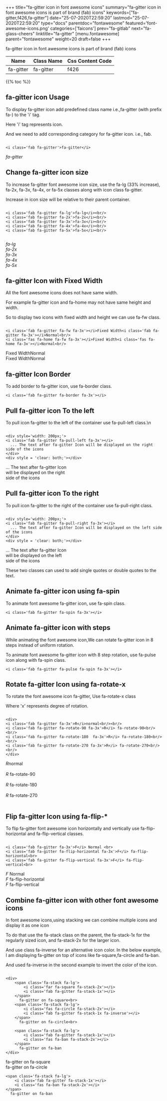 +++
title="fa-gitter icon in font awesome icons"
summary="fa-gitter icon in font awesome icons is part of brand (fab) icons"
keywords=["fa-gitter,f426,fa-gitter"]
date="25-07-2020T22:59:20"
lastmod="25-07-2020T22:59:20"
type="docs"
parentdoc="fontawesome"
featured='font-awesome-icons.png'
categories=['faicons']
prev="fa-gitlab"
next="fa-glass-cheers"
linktitle="fa-gitter"
[menu.fontawesome]
parent="fontawesome"
weight=20
draft=false
+++


fa-gitter icon in font awesome icons is part of brand (fab) icons

<div class='table-responsive'><table class='table'><thead><tr><th>Name</th><th>Class Name</th><th>Css Content Code</th></tr></thead><tbody><tr><td>fa-gitter</td><td>fa-gitter</td><td>f426</td></tr></tbody></table></div>


{{% toc %}}


## fa-gitter icon Usage

To display fa-gitter icon add predefined class name i.e.,fa-gitter (with prefix fa-) to the 'i' tag.

Here 'i' tag represents icon.

And we need to add corresponding category for fa-gitter icon. i.e., fab.


```

<i class='fab fa-gitter'>fa-gitter</i>
```

<i class='fab fa-gitter'>fa-gitter</i>




## Change fa-gitter icon size
To increase fa-gitter font awesome icon size, use the fa-lg (33% increase), fa-2x, fa-3x, fa-4x, or fa-5x classes along with icon class fa-gitter.

Increase in icon size will be relative to their parent container. 

```

<i class='fab fa-gitter fa-lg'>fa-lg</i><br/>
<i class='fab fa-gitter fa-2x'>fa-2x</i><br/>
<i class='fab fa-gitter fa-3x'>fa-3x</i><br/>
<i class='fab fa-gitter fa-4x'>fa-4x</i><br/>
<i class='fab fa-gitter fa-5x'>fa-5x</i><br/>
            
```

<i class='fab fa-gitter fa-lg'>fa-lg</i><br/>
<i class='fab fa-gitter fa-2x'>fa-2x</i><br/>
<i class='fab fa-gitter fa-3x'>fa-3x</i><br/>
<i class='fab fa-gitter fa-4x'>fa-4x</i><br/>
<i class='fab fa-gitter fa-5x'>fa-5x</i><br/>
            



## fa-gitter Icon with Fixed Width 

All the font awesome icons does not have same width.

For example fa-gitter icon and fa-home may not have same height and width.

So to display two icons with fixed width and height we can use fa-fw class.


```

<i class='fab fa-gitter fa-fw fa-3x'></i>Fixed Width<i class='fab fa-gitter fa-3x'></i>Normal<br/>
<i class='fas fa-home fa-fw fa-3x'></i>Fixed Width<i class='fas fa-home fa-3x'></i>Normal<br/>
```

<i class='fab fa-gitter fa-fw fa-3x'></i>Fixed Width<i class='fab fa-gitter fa-3x'></i>Normal<br/>
<i class='fas fa-home fa-fw fa-3x'></i>Fixed Width<i class='fas fa-home fa-3x'></i>Normal<br/>



## fa-gitter Icon Border 

To add border to fa-gitter icon, use fa-border class.


```
<i class='fab fa-gitter fa-border fa-3x'></i>

```
<i class='fab fa-gitter fa-border fa-3x'></i>





## Pull fa-gitter icon To the left

To pull icon fa-gitter to the left of the container use fa-pull-left class.\n

```

<div style='width: 200px;'>
<i class='fab fa-gitter fa-pull-left fa-3x'></i>
  ... The text after fa-gitter Icon will be displayed on the right side of the icons
</div>
<div style = 'clear: both;'></div>
```

<div style='width: 200px;'>
<i class='fab fa-gitter fa-pull-left fa-3x'></i>
  ... The text after fa-gitter Icon will be displayed on the right side of the icons
</div>
<div style = 'clear: both;'></div>




## Pull fa-gitter icon To the right
To pull icon fa-gitter to the right of the container use fa-pull-right class.

```

<div style='width: 200px;'>
<i class='fab fa-gitter fa-pull-right fa-3x'></i>
  ... The text after fa-gitter Icon will be displayed on the left side of the icons
</div>
<div style = 'clear: both;'></div>
```

<div style='width: 200px;'>
<i class='fab fa-gitter fa-pull-right fa-3x'></i>
  ... The text after fa-gitter Icon will be displayed on the left side of the icons
</div>
<div style = 'clear: both;'></div>

These two classes can used to add single quotes or double quotes to the text.


## Animate fa-gitter icon using fa-spin
To animate font awesome fa-gitter icon, use fa-spin class.

```
<i class='fab fa-gitter fa-spin fa-3x'></i>
```
<i class='fab fa-gitter fa-spin fa-3x'></i>




## Animate fa-gitter icon with steps
While animating the font awesome icon,We can rotate fa-gitter icon in 8 steps instead of uniform rotation.

To animate font awesome fa-gitter icon with 8 step rotation, use fa-pulse icon along with fa-spin class.


```
<i class='fab fa-gitter fa-pulse fa-spin fa-3x'></i>

```
<i class='fab fa-gitter fa-pulse fa-spin fa-3x'></i>





## Rotate fa-gitter Icon using fa-rotate-x
To rotate the font awesome icon fa-gitter, Use fa-rotate-x class

Where 'x' represents degree of rotation.


```

<div>
<i class='fab fa-gitter fa-3x'>R</i>normal<br/><br/>
<i class='fab fa-gitter fa-rotate-90 fa-3x'>R</i> fa-rotate-90<br/><br/> 
<i class='fab fa-gitter fa-rotate-180  fa-3x'>R</i> fa-rotate-180<br/><br/> 
<i class='fab fa-gitter fa-rotate-270 fa-3x'>R</i> fa-rotate-270<br/><br/>
</div>
```

<div>
<i class='fab fa-gitter fa-3x'>R</i>normal<br/><br/>
<i class='fab fa-gitter fa-rotate-90 fa-3x'>R</i> fa-rotate-90<br/><br/> 
<i class='fab fa-gitter fa-rotate-180  fa-3x'>R</i> fa-rotate-180<br/><br/> 
<i class='fab fa-gitter fa-rotate-270 fa-3x'>R</i> fa-rotate-270<br/><br/>
</div>




## Flip fa-gitter Icon using fa-flip-*
To flip fa-gitter font awesome icon horizontally and vertically use fa-flip-horizontal and fa-flip-vertical classes. 

```

<i class='fab fa-gitter fa-3x'>F</i> Normal <br>
<i class='fab fa-gitter fa-flip-horizontal fa-3x'>F</i> fa-flip-horizontal<br>
<i class='fab fa-gitter fa-flip-vertical fa-3x'>F</i> fa-flip-vertical<br>
```

<i class='fab fa-gitter fa-3x'>F</i> Normal <br>
<i class='fab fa-gitter fa-flip-horizontal fa-3x'>F</i> fa-flip-horizontal<br>
<i class='fab fa-gitter fa-flip-vertical fa-3x'>F</i> fa-flip-vertical<br>




## Combine fa-gitter icon with other font awesome icons
In font awesome icons,using stacking we can combine multiple icons and display it as one icon 

To do that use the fa-stack class on the parent, the fa-stack-1x for the regularly sized icon, and fa-stack-2x for the larger icon.

And use class fa-inverse for an alternative icon color. 
In the below example, I am displaying fa-gitter on top of icons like fa-square,fa-circle and fa-ban.

And used fa-inverse in the second example to invert the color of the icon.

```

<div>
    <span class='fa-stack fa-lg'>
        <i class='far fa-square fa-stack-2x'></i>
        <i class='fab fa-gitter fa-stack-1x'></i>
    </span>
      fa-gitter on fa-square<br>
    <span class='fa-stack fa-lg'>
        <i class='fas fa-circle fa-stack-2x'></i>
        <i class='fab fa-gitter fa-stack-1x fa-inverse'></i>
    </span>
      fa-gitter on fa-circle<br>

    <span class='fa-stack fa-lg'>
        <i class='fab fa-gitter fa-stack-1x'></i>
        <i class='fas fa-ban fa-stack-2x'></i>
    </span>
      fa-gitter on fa-ban
</div>
```

<div>
    <span class='fa-stack fa-lg'>
        <i class='far fa-square fa-stack-2x'></i>
        <i class='fab fa-gitter fa-stack-1x'></i>
    </span>
      fa-gitter on fa-square<br>
    <span class='fa-stack fa-lg'>
        <i class='fas fa-circle fa-stack-2x'></i>
        <i class='fab fa-gitter fa-stack-1x fa-inverse'></i>
    </span>
      fa-gitter on fa-circle<br>

    <span class='fa-stack fa-lg'>
        <i class='fab fa-gitter fa-stack-1x'></i>
        <i class='fas fa-ban fa-stack-2x'></i>
    </span>
      fa-gitter on fa-ban
</div>






